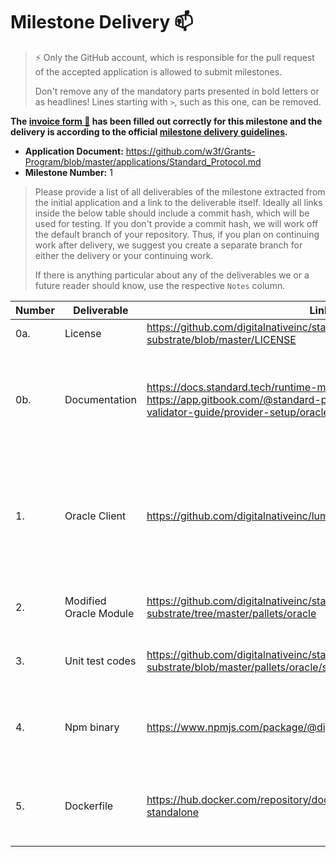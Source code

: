 # Milestone Delivery :mailbox:

> ⚡ Only the GitHub account, which is responsible for the pull request of the accepted application is allowed to submit milestones. 
> 
> Don't remove any of the mandatory parts presented in bold letters or as headlines! Lines starting with `>`, such as this one, can be removed.

**The [invoice form :pencil:](https://docs.google.com/forms/d/e/1FAIpQLSfmNYaoCgrxyhzgoKQ0ynQvnNRoTmgApz9NrMp-hd8mhIiO0A/viewform) has been filled out correctly for this milestone and the delivery is according to the official [milestone delivery guidelines](https://github.com/w3f/Grants-Program/blob/master/docs/milestone-deliverables-guidelines.md).**  

* **Application Document:** https://github.com/w3f/Grants-Program/blob/master/applications/Standard_Protocol.md 
* **Milestone Number:** 1

> Please provide a list of all deliverables of the milestone extracted from the initial application and a link to the deliverable itself. Ideally all links inside the below table should include a commit hash, which will be used for testing. If you don't provide a commit hash, we will work off the default branch of your repository. Thus, if you plan on continuing work after delivery, we suggest you create a separate branch for either the delivery or your continuing work. 
> 
> If there is anything particular about any of the deliverables we or a future reader should know, use the respective `Notes` column.

| Number | Deliverable            | Link                                                                                                           | Note                                                                                                              |
|--------|------------------------|----------------------------------------------------------------------------------------------------------------|-------------------------------------------------------------------------------------------------------------------|
| 0a.    | License                | https://github.com/digitalnativeinc/standard-substrate/blob/master/LICENSE                     | Apache License 2.0                                                                                                |
| 0b.    | Documentation          | https://docs.standard.tech/runtime-modules/oracle  https://app.gitbook.com/@standard-protocol-1/s/standard-protocol-validator-guide/provider-setup/oracle-binary                                                                                     | Documentation will give high level overview of the oracle module and how to install oracle and validate                         |
| 1.     | Oracle Client          | https://github.com/digitalnativeinc/lumen                                                                      | Oracle client to receive information from external sources then submit information regularly to substrate runtime |
| 2.     | Modified Oracle Module | https://github.com/digitalnativeinc/standard-substrate/tree/master/pallets/oracle              | Oracle module to register operators and batch                                                                     |
| 3.     | Unit test codes        | https://github.com/digitalnativeinc/standard-substrate/blob/master/pallets/oracle/src/tests.rs | Unit test codes in `tests.rs` in each runtime module                                                              |
| 4.     | Npm binary             | https://www.npmjs.com/package/@digitalnative/lumen                                                             | We will provide a npm binary for oracle providers to install and run an oracle client                             |
| 5.     | Dockerfile             | https://hub.docker.com/repository/docker/standardprotocol/opportunity-standalone                               | Dockerfile for running Standard protocol binary will be provided                                                  |
